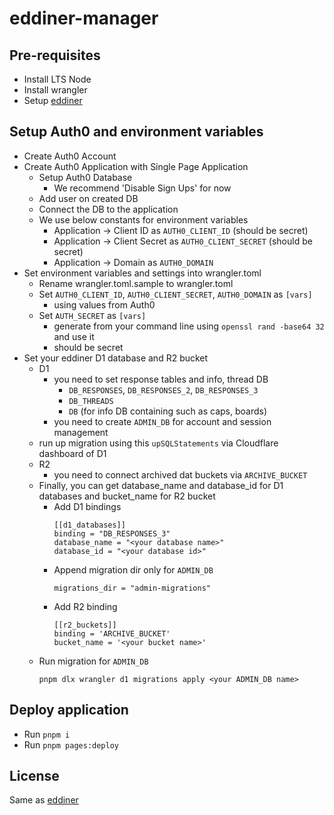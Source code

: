 # eddiner-manager

## Pre-requisites
- Install LTS Node
- Install wrangler
- Setup [eddiner](https://github.com/edginer/eddiner)

## Setup Auth0 and environment variables
- Create Auth0 Account
- Create Auth0 Application with Single Page Application
  - Setup Auth0 Database
    - We recommend 'Disable Sign Ups' for now
  - Add user on created DB
  - Connect the DB to the application
  - We use below constants for environment variables
    - Application -> Client ID as `AUTH0_CLIENT_ID` (should be secret)
    - Application -> Client Secret as `AUTH0_CLIENT_SECRET` (should be secret)
    - Application -> Domain as `AUTH0_DOMAIN`
- Set environment variables and settings into wrangler.toml
  - Rename wrangler.toml.sample to wrangler.toml
  - Set `AUTH0_CLIENT_ID`, `AUTH0_CLIENT_SECRET`, `AUTH0_DOMAIN` as `[vars]`
    - using values from Auth0
  - Set `AUTH_SECRET` as `[vars]`
    - generate from your command line using `openssl rand -base64 32` and use it
    - should be secret
- Set your eddiner D1 database and R2 bucket
  - D1
    - you need to set response tables and info, thread DB
      - `DB_RESPONSES`, `DB_RESPONSES_2`, `DB_RESPONSES_3`
      - `DB_THREADS`
      - `DB` (for info DB containing such as caps, boards)
    - you need to create `ADMIN_DB` for account and session management
  - run up migration using this `upSQLStatements` via Cloudflare dashboard of D1
  - R2
    - you need to connect archived dat buckets via `ARCHIVE_BUCKET`
  - Finally, you can get database_name and database_id for D1 databases and bucket_name for R2 bucket
    - Add D1 bindings
      ```
      [[d1_databases]]
      binding = "DB_RESPONSES_3"
      database_name = "<your database name>"
      database_id = "<your database id>"
      ```
    - Append migration dir only for `ADMIN_DB`
      ```
      migrations_dir = "admin-migrations"
      ```
    - Add R2 binding
      ```
      [[r2_buckets]]
      binding = 'ARCHIVE_BUCKET'
      bucket_name = '<your bucket name>'
      ```
  - Run migration for `ADMIN_DB`
    ```
    pnpm dlx wrangler d1 migrations apply <your ADMIN_DB name>
    ```
  
## Deploy application
- Run `pnpm i`
- Run `pnpm pages:deploy`


## License
Same as [eddiner](https://github.com/edginer/eddiner)
